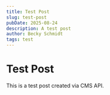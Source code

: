 ```yaml
---
title: Test Post
slug: test-post
pubDate: 2025-08-24
description: A test post
author: Becky Schmidt
tags: test
---
```


# Test Post

This is a test post created via CMS API.